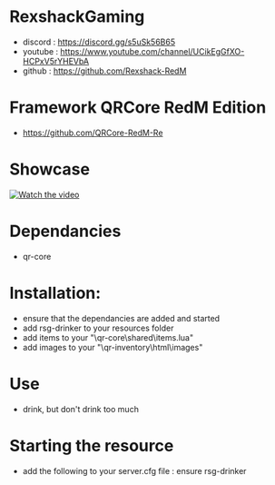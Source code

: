 # RexshackGaming
- discord : https://discord.gg/s5uSk56B65
- youtube : https://www.youtube.com/channel/UCikEgGfXO-HCPxV5rYHEVbA
- github : https://github.com/Rexshack-RedM

# Framework QRCore RedM Edition
- https://github.com/QRCore-RedM-Re

# Showcase
[![Watch the video](https://img.youtube.com/vi/15i8DaOf2iE/maxresdefault.jpg)](https://youtu.be/15i8DaOf2iE)

# Dependancies
- qr-core

# Installation:
- ensure that the dependancies are added and started
- add rsg-drinker to your resources folder
- add items to your "\qr-core\shared\items.lua"
- add images to your "\qr-inventory\html\images"

# Use
- drink, but don't drink too much

# Starting the resource
- add the following to your server.cfg file : ensure rsg-drinker